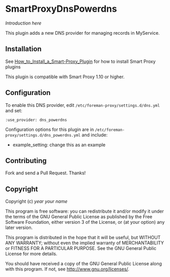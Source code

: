 # SmartProxyDnsPowerdns

*Introduction here*

This plugin adds a new DNS provider for managing records in MyService.

## Installation

See [How_to_Install_a_Smart-Proxy_Plugin](http://projects.theforeman.org/projects/foreman/wiki/How_to_Install_a_Smart-Proxy_Plugin)
for how to install Smart Proxy plugins

This plugin is compatible with Smart Proxy 1.10 or higher.

## Configuration

To enable this DNS provider, edit `/etc/foreman-proxy/settings.d/dns.yml` and set:

    :use_provider: dns_powerdns

Configuration options for this plugin are in `/etc/foreman-proxy/settings.d/dns_powerdns.yml` and include:

* example_setting: change this as an example

## Contributing

Fork and send a Pull Request. Thanks!

## Copyright

Copyright (c) *year* *your name*

This program is free software: you can redistribute it and/or modify
it under the terms of the GNU General Public License as published by
the Free Software Foundation, either version 3 of the License, or
(at your option) any later version.

This program is distributed in the hope that it will be useful,
but WITHOUT ANY WARRANTY; without even the implied warranty of
MERCHANTABILITY or FITNESS FOR A PARTICULAR PURPOSE.  See the
GNU General Public License for more details.

You should have received a copy of the GNU General Public License
along with this program.  If not, see <http://www.gnu.org/licenses/>.

